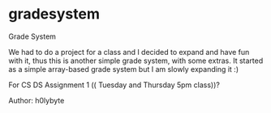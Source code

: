 gradesystem
===========

Grade System

We had to do a project for a class and I decided to expand and have fun with it, thus this is another simple grade system, with some extras. It started as a simple array-based grade system but I am slowly expanding it :)

For CS DS Assignment 1 (( Tuesday and Thursday 5pm class))?


Author: h0lybyte 
